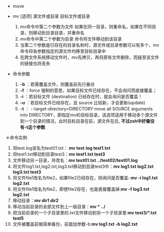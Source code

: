 * move

* mv [选项] 源文件或目录 目标文件或目录
  1. mv命令中第二个参数为文件 如果在同一目录，则重命名，如果在不同目录，则移动到目录目录，并重命名
  2. mv命令中第二个参数为目录 命令将文件移动到该目录
  3. 当第二个参数是已存在的目录名称时，源文件或目录参数可以有多个，mv命令将各参数指定的源文件均移至目标目录中
  4. 在跨文件系统移动文件时，mv先拷贝，再将原有文件删除，而链至该文件的链接也将丢失

* 命令参数
  1. **-b** ：若需覆盖文件，则覆盖前先行备份
  2. **-f** ：force 强制的意思，如果目标文件已经存在，不会询问而直接覆盖；
  3. **-i** ：若目标文件 (destination) 已经存在时，就会询问是否覆盖！
  4. **-u** ：若目标文件已经存在，且 source 比较新，才会更新(update)
  5. **-t** ： --target-directory=DIRECTORY move all SOURCE arguments into DIRECTORY，即指定mv的目标目录，该选项适用于移动多个源文件到一个目录的情况，此时目标目录在前，源文件在后,
     **不过zsh中好像没有-t这个参数**

＊命令实例
  1. 将test.log该名为test01.txt： **mv test.log test1.txt**
  2. 将test1.txt移动到目录test3：**mv test1.txt test3**
  3. 文件移动另一目录，并改名：**mv text01.txt ../test02/text01.log**
  4. 将文件log1.txt,log2.txt,log3.txt移动到目录test3中：**mv log1.txt log2.txt log3.txt test3**
  5. 将文件file1改名为file2，如果file2已经存在，则询问是否覆盖: **mv -i log1.txt log2.txt**
  6. 将文件file1改名为file2，即使file2存在，也是直接覆盖掉:**mv -f log3.txt log2.txt**
  7. 移动目录：**mv dir1 dir2**
  8. 移动当前目录的全部文件到上一级目录：**mv * ../**
  9. 把当前目录的一个子目录里的.txt文件移动到另一个子目录里:**mv test3/*.txt test5**
  10. 文件被覆盖前做简单备份，前面加参数-b:**mv log1.txt -b log2.txt**
